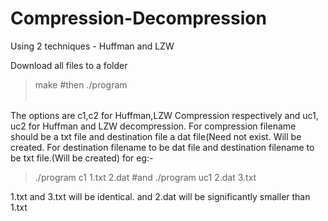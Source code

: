 # Compression-Decompression
Using 2 techniques - Huffman and LZW 

Download all files to a folder
>make
#then
>./program <option> <filename> <destination filename>

The options are c1,c2 for Huffman,LZW Compression respectively and uc1, uc2 for Huffman and LZW decompression.
For compression filename should be a txt file and destination file a dat file(Need not exist. Will be created.
For destination filename to be dat file and destination filename to be txt file.(Will be created)
for eg:-
>./program c1 1.txt 2.dat
#and
>./program uc1 2.dat 3.txt

1.txt and 3.txt will be identical. and 2.dat will be significantly smaller than 1.txt
